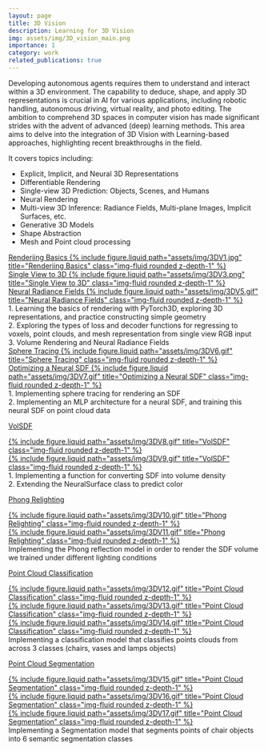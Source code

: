 ```yaml
---
layout: page
title: 3D Vision
description: Learning for 3D Vision
img: assets/img/3D_vision_main.png
importance: 1
category: work
related_publications: true
---
```



Developing autonomous agents requires them to understand and interact within a 3D environment. The capability to deduce, shape, and apply 3D representations is crucial in AI for various applications, including robotic handling, autonomous driving, virtual reality, and photo editing. The ambition to comprehend 3D spaces in computer vision has made significant strides with the advent of advanced (deep) learning methods. This area aims to delve into the integration of 3D Vision with Learning-based approaches, highlighting recent breakthroughs in the field.

It covers topics including:
- Explicit, Implicit, and Neural 3D Representations	
- Differentiable Rendering
- Single-view 3D Prediction: Objects, Scenes, and Humans	
- Neural Rendering
- Multi-view 3D Inference: Radiance Fields, Multi-plane Images, Implicit Surfaces, etc.
- Generative 3D Models	
- Shape Abstraction	
- Mesh and Point cloud processing

<!-- Every project has a beautiful feature showcase page.
It's easy to include images in a flexible 3-column grid format.
Make your photos 1/3, 2/3, or full width.

To give your project a background in the portfolio page, just add the img tag to the front matter like so:

    ---
    layout: page
    title: project
    description: a project with a background image
    img: /assets/img/12.jpg
    --- -->

<div class="row">
    <div class="row justify-content-center">
        <div class="col-sm mt-3 mt-md-0"><a href="https://github.com/omkarchittar/PyTorch3D_Rendering_Basics">Renderiing Basics
            {% include figure.liquid path="assets/img/3DV1.jpg" title="Renderiing Basics" class="img-fluid rounded z-depth-1" %}</a>
        </div>
        <div class="col-sm mt-3 mt-md-0"><a href="https://github.com/omkarchittar/Single_View_to_3D">Single View to 3D
            {% include figure.liquid path="assets/img/3DV3.png" title="Single View to 3D" class="img-fluid rounded z-depth-1" %}</a>
        </div>
        <div class="col-sm mt-3 mt-md-0"><a href="https://github.com/omkarchittar/Neural_Radiance_Fields">Neural Radiance Fields
            {% include figure.liquid path="assets/img/3DV5.gif" title="Neural Radiance Fields" class="img-fluid rounded z-depth-1" %}</a>
        </div>
    </div>
</div>

<div class="caption">
    1. Learning the basics of rendering with PyTorch3D, exploring 3D representations, and practice constructing simple geometry <br>
    2. Exploring the types of loss and decoder functions for regressing to voxels, point clouds, and mesh representation from single view RGB input <br>
    3. Volume Rendering and Neural Radiance Fields <br>
</div>

<div class="container">
    <div class="row">
        <div class="col"><a href="https://github.com/omkarchittar/Neural_Surfaces">Sphere Tracing
                {% include figure.liquid path="assets/img/3DV6.gif" title="Sphere Tracing" class="img-fluid rounded z-depth-1" %}</a>
        </div>
        <div class="col"><a href="https://github.com/omkarchittar/Neural_Surfaces">Optimizing a Neural SDF
                {% include figure.liquid path="assets/img/3DV7.gif" title="Optimizing a Neural SDF" class="img-fluid rounded z-depth-1" %}</a>
        </div>
    </div>
</div>

<div class="caption">
    1. Implementing sphere tracing for rendering an SDF <br>
    2. Implementing an MLP architecture for a neural SDF, and training this neural SDF on point cloud data
</div>

<a href="https://github.com/omkarchittar/Neural_Surfaces">VolSDF</a>
<div class="container">
    <div class="row">
        <div class="col"><a href="https://github.com/omkarchittar/Neural_Surfaces">
                {% include figure.liquid path="assets/img/3DV8.gif" title="VolSDF" class="img-fluid rounded z-depth-1" %}</a>
        </div>
        <div class="col"><a href="https://github.com/omkarchittar/Neural_Surfaces">
                {% include figure.liquid path="assets/img/3DV9.gif" title="VolSDF" class="img-fluid rounded z-depth-1" %}</a>
        </div>
    </div>
</div>

<div class="caption">
    1. Implementing a function for converting SDF into volume density<br>
    2. Extending the NeuralSurface class to predict color

</div>


<a href="https://github.com/omkarchittar/Neural_Surfaces">Phong Relighting</a>
<div class="container">
    <div class="row">
        <div class="col"><a href="https://github.com/omkarchittar/Neural_Surfaces">
                {% include figure.liquid path="assets/img/3DV10.gif" title="Phong Relighting" class="img-fluid rounded z-depth-1" %}</a>
        </div>
        <div class="col"><a href="https://github.com/omkarchittar/Neural_Surfaces">
                {% include figure.liquid path="assets/img/3DV11.gif" title="Phong Relighting" class="img-fluid rounded z-depth-1" %}</a>
        </div>
    </div>
</div>

<div class="caption">
    Implementing the Phong reflection model in order to render the SDF volume we trained under different lighting conditions
</div>

<a href="https://github.com/omkarchittar/PointCloud_Classification_and_Segmentation">Point Cloud Classification</a>
<div class="container">
    <div class="row">
        <div class="col"><a href="https://github.com/omkarchittar/PointCloud_Classification_and_Segmentation">
                {% include figure.liquid path="assets/img/3DV12.gif" title="Point Cloud Classification" class="img-fluid rounded z-depth-1" %}</a>
        </div>
        <div class="col"><a href="https://github.com/omkarchittar/PointCloud_Classification_and_Segmentation">
                {% include figure.liquid path="assets/img/3DV13.gif" title="Point Cloud Classification" class="img-fluid rounded z-depth-1" %}</a>
        </div>
        <div class="col"><a href="https://github.com/omkarchittar/PointCloud_Classification_and_Segmentation">
                {% include figure.liquid path="assets/img/3DV14.gif" title="Point Cloud Classification" class="img-fluid rounded z-depth-1" %}</a>
        </div>
    </div>
</div>

<div class="caption">
    Implementing a classification model that classifies points clouds from across 3 classes (chairs, vases and lamps objects)
</div>

<a href="https://github.com/omkarchittar/PointCloud_Classification_and_Segmentation">Point Cloud Segmentation</a>
<div class="container">
    <div class="row">
        <div class="col"><a href="https://github.com/omkarchittar/PointCloud_Classification_and_Segmentation">
                {% include figure.liquid path="assets/img/3DV15.gif" title="Point Cloud Segmentation" class="img-fluid rounded z-depth-1" %}</a>
        </div>
        <div class="col"><a href="https://github.com/omkarchittar/PointCloud_Classification_and_Segmentation">
                {% include figure.liquid path="assets/img/3DV16.gif" title="Point Cloud Segmentation" class="img-fluid rounded z-depth-1" %}</a>
        </div>
        <div class="col"><a href="https://github.com/omkarchittar/PointCloud_Classification_and_Segmentation">
                {% include figure.liquid path="assets/img/3DV17.gif" title="Point Cloud Segmentation" class="img-fluid rounded z-depth-1" %}</a>
        </div>
    </div>
</div>

<div class="caption">
    Implementing a Segmentation model that segments points of chair objects into 6 semantic segmentation classes
</div>




